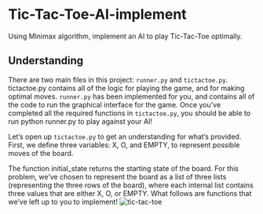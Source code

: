 # Tic-Tac-Toe-AI-implement
Using Minimax algorithm, implement an AI to play Tic-Tac-Toe optimally.



## Understanding 
There are two main files in this project: `runner.py` and `tictactoe.py`. tictactoe.py contains all of the logic for playing the game,
and for making optimal moves. `runner.py` has been implemented for you, and contains all of the code to run the graphical interface for the game.
Once you’ve completed all the required functions in `tictactoe.py`, you should be able to run python runner.py to play against your AI!

Let’s open up `tictactoe.py` to get an understanding for what’s provided. First, we define three variables: X, O, and EMPTY,
to represent possible moves of the board.

The function initial_state returns the starting state of the board. For this problem, we’ve chosen to represent the board as a list of three lists
(representing the three rows of the board), where each internal list contains three values that are either X, O, or EMPTY. What follows are functions
that we’ve left up to you to implement!
![tic-tac-toe](https://user-images.githubusercontent.com/66418035/127005758-47e0b9b5-4e96-47df-80ff-5e5da01d1a75.png)

